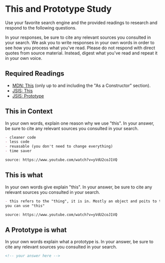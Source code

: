 # This and Prototype Study

Use your favorite search engine and the provided readings to research and
respond to the following questions.

In your responses, be sure to cite any relevant sources you consulted in your
search. We ask you to write responses in your own words in order to see how you
process what you've read. Please do not respond with direct quotes from source
material. Instead, digest what you've read and repeat it in your own voice.

## Required Readings

-   [MDN: This](https://developer.mozilla.org/en-US/docs/Web/JavaScript/Reference/Operators/this)
(only up to and including the "As a Constructor" section).
-   [JSIS: This](http://javascriptissexy.com/understand-javascripts-this-with-clarity-and-master-it/)
-   [JSIS: Prototype](http://javascriptissexy.com/javascript-prototype-in-plain-detailed-language/)

## This in Context

In your own words, explain one reason why we use "this". In your answer, be
sure to cite any relevant sources you consulted in your search.

```md
- cleaner code
- less code
- reuasable (you don't need to change everything)
- time saver

source: https://www.youtube.com/watch?v=yVdU2coJ1VQ
```

## This is what

In your own words give explain "this".  In your answer, be
sure to cite any relevant sources you consulted in your search.

```md
- this refers to the "thing", it is in. Mostly an object and poits to that object,instead of using the var name of the object
you can use "this"

source: https://www.youtube.com/watch?v=yVdU2coJ1VQ
```

## A Prototype is what

In your own words explain what a prototype is.  In your answer, be
sure to cite any relevant sources you consulted in your search.

```md
<!-- your answer here -->
```
